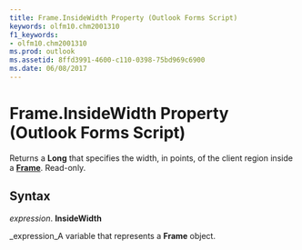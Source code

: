 ```yaml
---
title: Frame.InsideWidth Property (Outlook Forms Script)
keywords: olfm10.chm2001310
f1_keywords:
- olfm10.chm2001310
ms.prod: outlook
ms.assetid: 8ffd3991-4600-c110-0398-75bd969c6900
ms.date: 06/08/2017
---
```



# Frame.InsideWidth Property (Outlook Forms Script)

Returns a  **Long** that specifies the width, in points, of the client region inside a **[Frame](Outlook.frame.md)**. Read-only.


## Syntax

 _expression_. **InsideWidth**

 _expression_A variable that represents a  **Frame** object.


